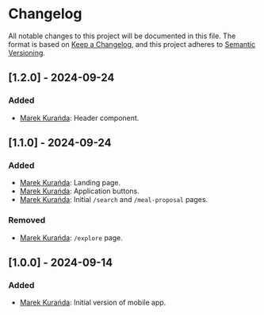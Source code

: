 # Changelog
All notable changes to this project will be documented in this file.
The format is based on [Keep a Changelog](https://keepachangelog.com/en/1.0.0/),
and this project adheres to [Semantic Versioning](https://semver.org/spec/v2.0.0.html).

## [1.2.0] - 2024-09-24
### Added
- [Marek Kurańda](https://github.com/mjkuranda): Header component.

## [1.1.0] - 2024-09-24
### Added
- [Marek Kurańda](https://github.com/mjkuranda): Landing page.
- [Marek Kurańda](https://github.com/mjkuranda): Application buttons.
- [Marek Kurańda](https://github.com/mjkuranda): Initial `/search` and `/meal-proposal` pages.

### Removed
- [Marek Kurańda](https://github.com/mjkuranda): `/explore` page.

## [1.0.0] - 2024-09-14
### Added
- [Marek Kurańda](https://github.com/mjkuranda): Initial version of mobile app.